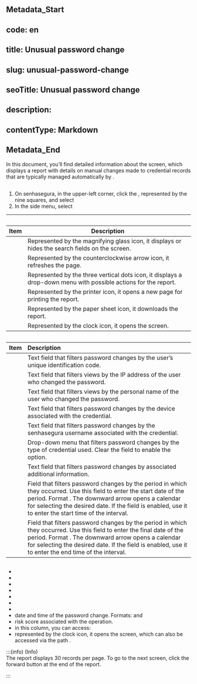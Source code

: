## Metadata_Start 
## code: en
## title: Unusual password change 
## slug: unusual-password-change 
## seoTitle: Unusual password change 
## description:  
## contentType: Markdown 
## Metadata_End
In this document, you’ll find detailed information about the  screen, which displays a report with details on manual changes made to credential records that are typically managed automatically by .

## 

1. On senhasegura, in the upper-left corner, click the , represented by the nine squares, and select   
2. In the side menu, select 

***
## 

| Item | Description |
| ----- | ----- |
|  | Represented by the magnifying glass icon, it displays or hides the search fields on the screen. |
|  | Represented by the counterclockwise arrow icon, it refreshes the page. |
|  | Represented by the three vertical dots icon, it displays a drop-down menu with possible actions for the report. |
|  | Represented by the printer icon, it opens a new page for printing the report. |
|  | Represented by the paper sheet icon, it downloads the report. |
|  | Represented by the clock icon, it opens the  screen. |

## 

| Item | Description |
| :---- | :---- |
|  | Text field that filters password changes by the user’s unique identification code.  |
|  | Text field that filters views by the IP address of the user who changed the password.  |
|  | Text field that filters views by the personal name of the user who changed the password.  |
|  | Text field that filters password changes by the device associated with the credential.  |
|  | Text field that filters password changes by the senhasegura username associated with the credential. |
|  | Drop-down menu that filters password changes by the type of credential used. Clear the field to enable the  option.  |
|  | Text field that filters password changes by associated additional information.  |
|  | Field that filters password changes by the period in which they occurred. Use this field to enter the start date of the period. Format . The downward arrow opens a calendar for selecting the desired date.  If the  field is enabled, use it to enter the start time of the interval. |
|  | Field that filters password changes by the period in which they occurred. Use this field to enter the final date of the period. Format . The downward arrow opens a calendar for selecting the desired date. If the  field is enabled, use it to enter the end time of the interval.  |

## 

*   
*   
*   
*   
*   
*   
*   
*  date and time of the password change. Formats:  and   
*  risk score associated with the operation.  
*   in this column, you can access:  
  *  represented by the clock icon, it opens the  screen, which can also be accessed via the path .  
    

:::(info) (Info)  
The report displays 30 records per page. To go to the next screen, click the forward button at the end of the report.

:::
